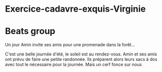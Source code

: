 # Exercice-cadavre-exquis-Virginie

# Beats group

Un jour Amin invite ses amis pour une promenade dans la forêt...

C'est une belle journée d'été, le soleil est au rendez-vous.
Amin et ses amis ont prévu de faire une petite randonnée. 
Ils préparent alors leurs sacs à dos avec tout le nécessaire pour la journée. 
Mais un cerf fonce sur nous
